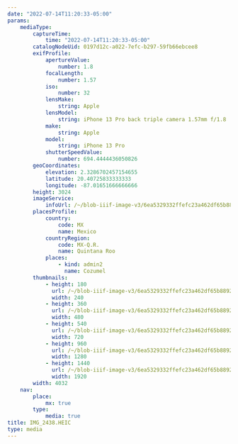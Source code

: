 ```yaml
---
date: "2022-07-14T11:20:33-05:00"
params:
    mediaType:
        captureTime:
            time: "2022-07-14T11:20:33-05:00"
        catalogNodeUid: 0197d12c-a022-7efc-b297-59fb66ebcee8
        exifProfile:
            apertureValue:
                number: 1.8
            focalLength:
                number: 1.57
            iso:
                number: 32
            lensMake:
                string: Apple
            lensModel:
                string: iPhone 13 Pro back triple camera 1.57mm f/1.8
            make:
                string: Apple
            model:
                string: iPhone 13 Pro
            shutterSpeedValue:
                number: 694.4444436050826
        geoCoordinates:
            elevation: 2.3286702457154655
            latitude: 20.40725833333333
            longitude: -87.01651666666666
        height: 3024
        imageService:
            infoUrl: /~/blob-iiif-image-v3/6ea5329332ffefc23a462df65b88927de85002f03568c389df064b11312cfad9/info.json
        placesProfile:
            country:
                code: MX
                name: Mexico
            countryRegion:
                code: MX-Q.R.
                name: Quintana Roo
            places:
                - kind: admin2
                  name: Cozumel
        thumbnails:
            - height: 180
              url: /~/blob-iiif-image-v3/6ea5329332ffefc23a462df65b88927de85002f03568c389df064b11312cfad9/full/240%2C180/0/default.jpg
              width: 240
            - height: 360
              url: /~/blob-iiif-image-v3/6ea5329332ffefc23a462df65b88927de85002f03568c389df064b11312cfad9/full/480%2C360/0/default.jpg
              width: 480
            - height: 540
              url: /~/blob-iiif-image-v3/6ea5329332ffefc23a462df65b88927de85002f03568c389df064b11312cfad9/full/720%2C540/0/default.jpg
              width: 720
            - height: 960
              url: /~/blob-iiif-image-v3/6ea5329332ffefc23a462df65b88927de85002f03568c389df064b11312cfad9/full/1280%2C960/0/default.jpg
              width: 1280
            - height: 1440
              url: /~/blob-iiif-image-v3/6ea5329332ffefc23a462df65b88927de85002f03568c389df064b11312cfad9/full/1920%2C1440/0/default.jpg
              width: 1920
        width: 4032
    nav:
        place:
            mx: true
        type:
            media: true
title: IMG_2438.HEIC
type: media
---
```

